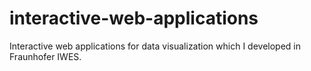 # interactive-web-applications
Interactive web applications for data visualization which I developed in Fraunhofer IWES.
